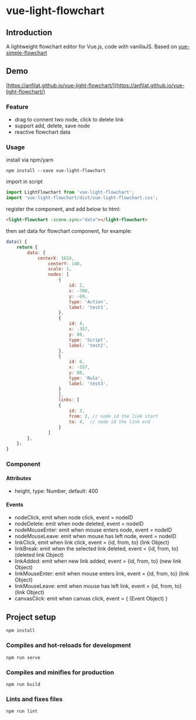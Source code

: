 # vue-light-flowchart

## Introduction

A lightweight flowchart editor for Vue.js, code with vanillaJS.
Based on [vue-simple-flowchart](https://github.com/Jeffreyrn/vue-simple-flowchart)

## Demo

[https://anfilat.github.io/vue-light-flowchart/](https://anfilat.github.io/vue-light-flowchart/)

### Feature

- drag to connent two node, click to delete link
- support add, delete, save node
- reactive flowchart data
  
### Usage

install via npm/yarn

```
npm install --save vue-light-flowchart
```

import in script

```js
import LightFlowchart from 'vue-light-flowchart';
import 'vue-light-flowchart/dist/vue-light-flowchart.css';
```
register the component, and add below to html:
```html
<light-flowchart :scene.sync="data"></light-flowchart>
```
then set data for flowchart component, for example:
```js
data() {
    return {
        data: {
            centerX: 1024,
                centerY: 140,
                scale: 1,
                nodes: [
                    {
                        id: 2,
                        x: -700,
                        y: -69,
                        type: 'Action',
                        label: 'test1',
                    },
                    {
                        id: 4,
                        x: -357,
                        y: 80,
                        type: 'Script',
                        label: 'test2',
                    },
                    {
                        id: 6,
                        x: -557,
                        y: 80,
                        type: 'Rule',
                        label: 'test3',
                    }
                    ],
                    links: [
                    {
                        id: 3,
                        from: 2, // node id the link start
                        to: 4,  // node id the link end
                    }
                ]
        },
    };
}
```

### Component

#### Attributes

- height, type: Number, default: 400

#### Events

- nodeClick, emit when node click, event = nodeID
- nodeDelete: emit when node deleted, event = nodeID
- nodeMouseEnter: emit when mouse enters node, event = nodeID
- nodeMouseLeave: emit when mouse has left node, event = nodeID
- linkClick, emit when link click, event = {id, from, to} (link Object)
- linkBreak: emit when the selected link deleted, event = {id, from, to} (deleted link Object)
- linkAdded: emit when new link added, event = {id, from, to} (new link Object)
- linkMouseEnter: emit when mouse enters link, event = {id, from, to} (link Object)
- linkMouseLeave: emit when mouse has left link, event = {id, from, to} (link Object)
- canvasClick: emit when canvas click, event = { (Event Object) }

## Project setup

```
npm install
```

### Compiles and hot-reloads for development
```
npm run serve
```

### Compiles and minifies for production
```
npm run build
```

### Lints and fixes files
```
npm run lint
```
